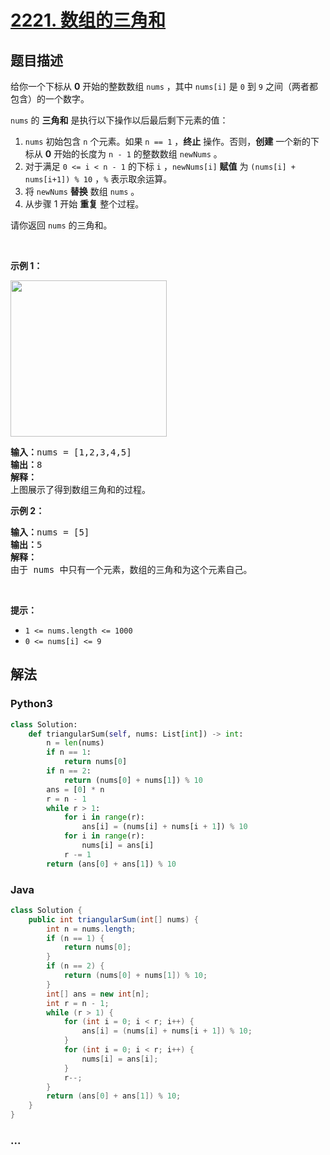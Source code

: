 # [2221. 数组的三角和](https://leetcode-cn.com/problems/find-triangular-sum-of-an-array)

## 题目描述

<!-- 这里写题目描述 -->

<p>给你一个下标从 <strong>0</strong>&nbsp;开始的整数数组&nbsp;<code>nums</code>&nbsp;，其中&nbsp;<code>nums[i]</code>&nbsp;是 <code>0</code>&nbsp;到 <code>9</code>&nbsp;之间（两者都包含）的一个数字。</p>

<p><code>nums</code>&nbsp;的 <strong>三角和</strong>&nbsp;是执行以下操作以后最后剩下元素的值：</p>

<ol>
	<li><code>nums</code>&nbsp;初始包含&nbsp;<code>n</code>&nbsp;个元素。如果&nbsp;<code>n == 1</code>&nbsp;，<strong>终止</strong>&nbsp;操作。否则，<strong>创建</strong>&nbsp;一个新的下标从&nbsp;<strong>0</strong>&nbsp;开始的长度为 <code>n - 1</code>&nbsp;的整数数组&nbsp;<code>newNums</code>&nbsp;。</li>
	<li>对于满足&nbsp;<code>0 &lt;= i &lt;&nbsp;n - 1</code>&nbsp;的下标&nbsp;<code>i</code>&nbsp;，<code>newNums[i]</code> <strong>赋值</strong>&nbsp;为&nbsp;<code>(nums[i] + nums[i+1]) % 10</code>&nbsp;，<code>%</code>&nbsp;表示取余运算。</li>
	<li>将&nbsp;<code>newNums</code>&nbsp;<strong>替换</strong> 数组&nbsp;<code>nums</code>&nbsp;。</li>
	<li>从步骤 1 开始&nbsp;<strong>重复</strong>&nbsp;整个过程。</li>
</ol>

<p>请你返回&nbsp;<code>nums</code>&nbsp;的三角和。</p>

<p>&nbsp;</p>

<p><strong>示例 1：</strong></p>

<p><img alt="" src="https://assets.leetcode.com/uploads/2022/02/22/ex1drawio.png" style="width: 250px; height: 250px;" /></p>

<pre>
<b>输入：</b>nums = [1,2,3,4,5]
<b>输出：</b>8
<strong>解释：</strong>
上图展示了得到数组三角和的过程。</pre>

<p><strong>示例 2：</strong></p>

<pre>
<b>输入：</b>nums = [5]
<b>输出：</b>5
<b>解释：</b>
由于 nums 中只有一个元素，数组的三角和为这个元素自己。</pre>

<p>&nbsp;</p>

<p><strong>提示：</strong></p>

<ul>
	<li><code>1 &lt;= nums.length &lt;= 1000</code></li>
	<li><code>0 &lt;= nums[i] &lt;= 9</code></li>
</ul>


## 解法

<!-- 这里可写通用的实现逻辑 -->

<!-- tabs:start -->

### **Python3**

<!-- 这里可写当前语言的特殊实现逻辑 -->

```python
class Solution:
    def triangularSum(self, nums: List[int]) -> int:
        n = len(nums)
        if n == 1:
            return nums[0]
        if n == 2:
            return (nums[0] + nums[1]) % 10
        ans = [0] * n
        r = n - 1
        while r > 1:
            for i in range(r):
                ans[i] = (nums[i] + nums[i + 1]) % 10
            for i in range(r):
                nums[i] = ans[i]
            r -= 1
        return (ans[0] + ans[1]) % 10
```

### **Java**

<!-- 这里可写当前语言的特殊实现逻辑 -->

```java
class Solution {
    public int triangularSum(int[] nums) {
        int n = nums.length;
        if (n == 1) {
            return nums[0];
        }
        if (n == 2) {
            return (nums[0] + nums[1]) % 10;
        }
        int[] ans = new int[n];
        int r = n - 1;
        while (r > 1) {
            for (int i = 0; i < r; i++) {
                ans[i] = (nums[i] + nums[i + 1]) % 10;
            }
            for (int i = 0; i < r; i++) {
                nums[i] = ans[i];
            }
            r--;
        }
        return (ans[0] + ans[1]) % 10;
    }
}
```

### **...**

```

```

<!-- tabs:end -->
